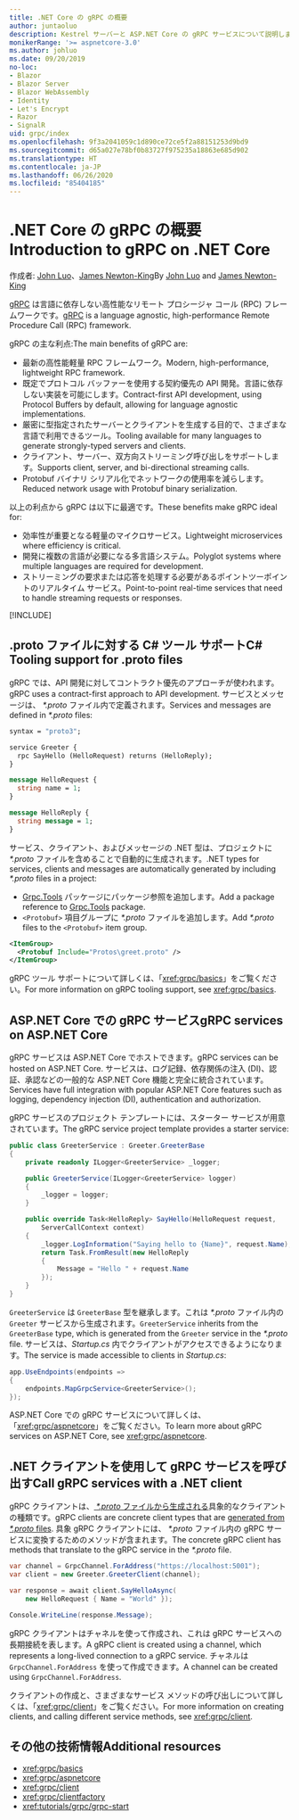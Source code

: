 ```yaml
---
title: .NET Core の gRPC の概要
author: juntaoluo
description: Kestrel サーバーと ASP.NET Core の gRPC サービスについて説明します。
monikerRange: '>= aspnetcore-3.0'
ms.author: johluo
ms.date: 09/20/2019
no-loc:
- Blazor
- Blazor Server
- Blazor WebAssembly
- Identity
- Let's Encrypt
- Razor
- SignalR
uid: grpc/index
ms.openlocfilehash: 9f3a2041059c1d890ce72ce5f2a88151253d9bd9
ms.sourcegitcommit: d65a027e78bf0b83727f975235a18863e685d902
ms.translationtype: HT
ms.contentlocale: ja-JP
ms.lasthandoff: 06/26/2020
ms.locfileid: "85404185"
---
```

# <a name="introduction-to-grpc-on-net-core"></a><span data-ttu-id="795fd-103">.NET Core の gRPC の概要</span><span class="sxs-lookup"><span data-stu-id="795fd-103">Introduction to gRPC on .NET Core</span></span>

<span data-ttu-id="795fd-104">作成者: [John Luo](https://github.com/juntaoluo)、[James Newton-King](https://twitter.com/jamesnk)</span><span class="sxs-lookup"><span data-stu-id="795fd-104">By [John Luo](https://github.com/juntaoluo) and [James Newton-King](https://twitter.com/jamesnk)</span></span>

<span data-ttu-id="795fd-105">[gRPC](https://grpc.io/docs/guides/) は言語に依存しない高性能なリモート プロシージャ コール (RPC) フレームワークです。</span><span class="sxs-lookup"><span data-stu-id="795fd-105">[gRPC](https://grpc.io/docs/guides/) is a language agnostic, high-performance Remote Procedure Call (RPC) framework.</span></span>

<span data-ttu-id="795fd-106">gRPC の主な利点:</span><span class="sxs-lookup"><span data-stu-id="795fd-106">The main benefits of gRPC are:</span></span>
* <span data-ttu-id="795fd-107">最新の高性能軽量 RPC フレームワーク。</span><span class="sxs-lookup"><span data-stu-id="795fd-107">Modern, high-performance, lightweight RPC framework.</span></span>
* <span data-ttu-id="795fd-108">既定でプロトコル バッファーを使用する契約優先の API 開発。言語に依存しない実装を可能にします。</span><span class="sxs-lookup"><span data-stu-id="795fd-108">Contract-first API development, using Protocol Buffers by default, allowing for language agnostic implementations.</span></span>
* <span data-ttu-id="795fd-109">厳密に型指定されたサーバーとクライアントを生成する目的で、さまざまな言語で利用できるツール。</span><span class="sxs-lookup"><span data-stu-id="795fd-109">Tooling available for many languages to generate strongly-typed servers and clients.</span></span>
* <span data-ttu-id="795fd-110">クライアント、サーバー、双方向ストリーミング呼び出しをサポートします。</span><span class="sxs-lookup"><span data-stu-id="795fd-110">Supports client, server, and bi-directional streaming calls.</span></span>
* <span data-ttu-id="795fd-111">Protobuf バイナリ シリアル化でネットワークの使用率を減らします。</span><span class="sxs-lookup"><span data-stu-id="795fd-111">Reduced network usage with Protobuf binary serialization.</span></span>

<span data-ttu-id="795fd-112">以上の利点から gRPC は以下に最適です。</span><span class="sxs-lookup"><span data-stu-id="795fd-112">These benefits make gRPC ideal for:</span></span>
* <span data-ttu-id="795fd-113">効率性が重要となる軽量のマイクロサービス。</span><span class="sxs-lookup"><span data-stu-id="795fd-113">Lightweight microservices where efficiency is critical.</span></span>
* <span data-ttu-id="795fd-114">開発に複数の言語が必要になる多言語システム。</span><span class="sxs-lookup"><span data-stu-id="795fd-114">Polyglot systems where multiple languages are required for development.</span></span>
* <span data-ttu-id="795fd-115">ストリーミングの要求または応答を処理する必要があるポイントツーポイントのリアルタイム サービス。</span><span class="sxs-lookup"><span data-stu-id="795fd-115">Point-to-point real-time services that need to handle streaming requests or responses.</span></span>

[!INCLUDE[](~/includes/gRPCazure.md)]

## <a name="c-tooling-support-for-proto-files"></a><span data-ttu-id="795fd-116">.proto ファイルに対する C# ツール サポート</span><span class="sxs-lookup"><span data-stu-id="795fd-116">C# Tooling support for .proto files</span></span>

<span data-ttu-id="795fd-117">gRPC では、API 開発に対してコントラクト優先のアプローチが使われます。</span><span class="sxs-lookup"><span data-stu-id="795fd-117">gRPC uses a contract-first approach to API development.</span></span> <span data-ttu-id="795fd-118">サービスとメッセージは、 *\*.proto* ファイル内で定義されます。</span><span class="sxs-lookup"><span data-stu-id="795fd-118">Services and messages are defined in *\*.proto* files:</span></span>

```protobuf
syntax = "proto3";

service Greeter {
  rpc SayHello (HelloRequest) returns (HelloReply);
}

message HelloRequest {
  string name = 1;
}

message HelloReply {
  string message = 1;
}
```

<span data-ttu-id="795fd-119">サービス、クライアント、およびメッセージの .NET 型は、プロジェクトに *\*.proto* ファイルを含めることで自動的に生成されます。</span><span class="sxs-lookup"><span data-stu-id="795fd-119">.NET types for services, clients and messages are automatically generated by including *\*.proto* files in a project:</span></span>

* <span data-ttu-id="795fd-120">[Grpc.Tools](https://www.nuget.org/packages/Grpc.Tools/) パッケージにパッケージ参照を追加します。</span><span class="sxs-lookup"><span data-stu-id="795fd-120">Add a package reference to [Grpc.Tools](https://www.nuget.org/packages/Grpc.Tools/) package.</span></span>
* <span data-ttu-id="795fd-121">`<Protobuf>` 項目グループに *\*.proto* ファイルを追加します。</span><span class="sxs-lookup"><span data-stu-id="795fd-121">Add *\*.proto* files to the `<Protobuf>` item group.</span></span>

```xml
<ItemGroup>
  <Protobuf Include="Protos\greet.proto" />
</ItemGroup>
```

<span data-ttu-id="795fd-122">gRPC ツール サポートについて詳しくは、「<xref:grpc/basics>」をご覧ください。</span><span class="sxs-lookup"><span data-stu-id="795fd-122">For more information on gRPC tooling support, see <xref:grpc/basics>.</span></span>

## <a name="grpc-services-on-aspnet-core"></a><span data-ttu-id="795fd-123">ASP.NET Core での gRPC サービス</span><span class="sxs-lookup"><span data-stu-id="795fd-123">gRPC services on ASP.NET Core</span></span>

<span data-ttu-id="795fd-124">gRPC サービスは ASP.NET Core でホストできます。</span><span class="sxs-lookup"><span data-stu-id="795fd-124">gRPC services can be hosted on ASP.NET Core.</span></span> <span data-ttu-id="795fd-125">サービスは、ログ記録、依存関係の注入 (DI)、認証、承認などの一般的な ASP.NET Core 機能と完全に統合されています。</span><span class="sxs-lookup"><span data-stu-id="795fd-125">Services have full integration with popular ASP.NET Core features such as logging, dependency injection (DI), authentication and authorization.</span></span>

<span data-ttu-id="795fd-126">gRPC サービスのプロジェクト テンプレートには、スターター サービスが用意されています。</span><span class="sxs-lookup"><span data-stu-id="795fd-126">The gRPC service project template provides a starter service:</span></span>

```csharp
public class GreeterService : Greeter.GreeterBase
{
    private readonly ILogger<GreeterService> _logger;

    public GreeterService(ILogger<GreeterService> logger)
    {
        _logger = logger;
    }

    public override Task<HelloReply> SayHello(HelloRequest request,
        ServerCallContext context)
    {
        _logger.LogInformation("Saying hello to {Name}", request.Name);
        return Task.FromResult(new HelloReply 
        {
            Message = "Hello " + request.Name
        });
    }
}
```

<span data-ttu-id="795fd-127">`GreeterService` は `GreeterBase` 型を継承します。これは *\*.proto* ファイル内の `Greeter` サービスから生成されます。</span><span class="sxs-lookup"><span data-stu-id="795fd-127">`GreeterService` inherits from the `GreeterBase` type, which is generated from the `Greeter` service in the *\*.proto* file.</span></span> <span data-ttu-id="795fd-128">サービスは、*Startup.cs* 内でクライアントがアクセスできるようになります。</span><span class="sxs-lookup"><span data-stu-id="795fd-128">The service is made accessible to clients in *Startup.cs*:</span></span>

```csharp
app.UseEndpoints(endpoints =>
{
    endpoints.MapGrpcService<GreeterService>();
});
```

<span data-ttu-id="795fd-129">ASP.NET Core での gRPC サービスについて詳しくは、「<xref:grpc/aspnetcore>」をご覧ください。</span><span class="sxs-lookup"><span data-stu-id="795fd-129">To learn more about gRPC services on ASP.NET Core, see <xref:grpc/aspnetcore>.</span></span>

## <a name="call-grpc-services-with-a-net-client"></a><span data-ttu-id="795fd-130">.NET クライアントを使用して gRPC サービスを呼び出す</span><span class="sxs-lookup"><span data-stu-id="795fd-130">Call gRPC services with a .NET client</span></span>

<span data-ttu-id="795fd-131">gRPC クライアントは、[ *\*.proto* ファイルから生成される](xref:grpc/basics#generated-c-assets)具象的なクライアントの種類です。</span><span class="sxs-lookup"><span data-stu-id="795fd-131">gRPC clients are concrete client types that are [generated from *\*.proto* files](xref:grpc/basics#generated-c-assets).</span></span> <span data-ttu-id="795fd-132">具象 gRPC クライアントには、 *\*.proto* ファイル内の gRPC サービスに変換するためのメソッドが含まれます。</span><span class="sxs-lookup"><span data-stu-id="795fd-132">The concrete gRPC client has methods that translate to the gRPC service in the *\*.proto* file.</span></span>

```csharp
var channel = GrpcChannel.ForAddress("https://localhost:5001");
var client = new Greeter.GreeterClient(channel);

var response = await client.SayHelloAsync(
    new HelloRequest { Name = "World" });

Console.WriteLine(response.Message);
```

<span data-ttu-id="795fd-133">gRPC クライアントはチャネルを使って作成され、これは gRPC サービスへの長期接続を表します。</span><span class="sxs-lookup"><span data-stu-id="795fd-133">A gRPC client is created using a channel, which represents a long-lived connection to a gRPC service.</span></span> <span data-ttu-id="795fd-134">チャネルは `GrpcChannel.ForAddress` を使って作成できます。</span><span class="sxs-lookup"><span data-stu-id="795fd-134">A channel can be created using `GrpcChannel.ForAddress`.</span></span>

<span data-ttu-id="795fd-135">クライアントの作成と、さまざまなサービス メソッドの呼び出しについて詳しくは、「<xref:grpc/client>」をご覧ください。</span><span class="sxs-lookup"><span data-stu-id="795fd-135">For more information on creating clients, and calling different service methods, see <xref:grpc/client>.</span></span>

## <a name="additional-resources"></a><span data-ttu-id="795fd-136">その他の技術情報</span><span class="sxs-lookup"><span data-stu-id="795fd-136">Additional resources</span></span>

* <xref:grpc/basics>
* <xref:grpc/aspnetcore>
* <xref:grpc/client>
* <xref:grpc/clientfactory>
* <xref:tutorials/grpc/grpc-start>
